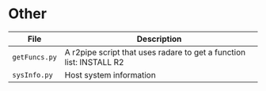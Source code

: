 # Other

| File          | Description                                                         |
| ------------- | ------------------------------------------------------------------- |
| `getFuncs.py` | A r2pipe script that uses radare to get a function list: INSTALL R2 |
| `sysInfo.py`  | Host system information                                             |